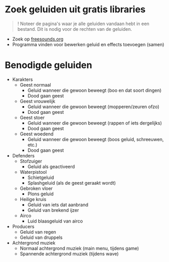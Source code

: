 # Zoek geluiden uit gratis libraries

> ! Noteer de pagina's waar je alle geluiden vandaan hebt in een bestand. Dit is nodig voor de rechten van de geluiden.

- Zoek op [freesounds.org](https://freesound.org/)
- Programma vinden voor bewerken geluid en effects toevoegen (samen)

# Benodigde geluiden

- Karakters
    - Geest normaal
        - Geluid wanneer die gewoon beweegt (boo en dat soort dingen)
        - Dood gaan geest
    - Geest vrouwelijk
        - Geluid wanneer die gewoon beweegt (mopperen/zeuren ofzo)
        - Dood gaan geest
    - Geest stoer
        - Geluid wanneer die gewoon beweegt (rappen of iets dergelijks)
        - Dood gaan geest
    - Geest woedend
        - Geluid wanneer die gewoon beweegt (boos geluid, schreeuwen, etc.)
        - Dood gaan geest
- Defenders
    - Stofzuiger
        - Geluid als geactiveerd
    - Waterpistool
        - Schietgeluid
        - Splashgeluid (als de geest geraakt wordt)
    - Gebroken vloer
        - Plons geluid
    - Heilige kruis
        - Geluid van iets dat aanbrand
        - Geluid van brekend ijzer
    - Airco
        - Luid blaasgeluid van airco
- Producers
    - Geluid van regen
    - Geluid van druppels
- Achtergrond muziek
    - Normaal achtergrond muziek (main menu, tijdens game)
    - Spannende achtergrond muziek (tijdens wave)